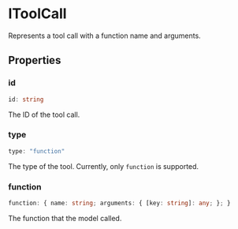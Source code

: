 # IToolCall

Represents a tool call with a function name and arguments.

## Properties

### id

```ts
id: string
```

The ID of the tool call.

### type

```ts
type: "function"
```

The type of the tool. Currently, only `function` is supported.

### function

```ts
function: { name: string; arguments: { [key: string]: any; }; }
```

The function that the model called.
